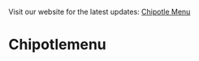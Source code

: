 Visit our website for the latest updates: [Chipotle Menu](https://chipotlemenu.live/)
# Chipotlemenu
